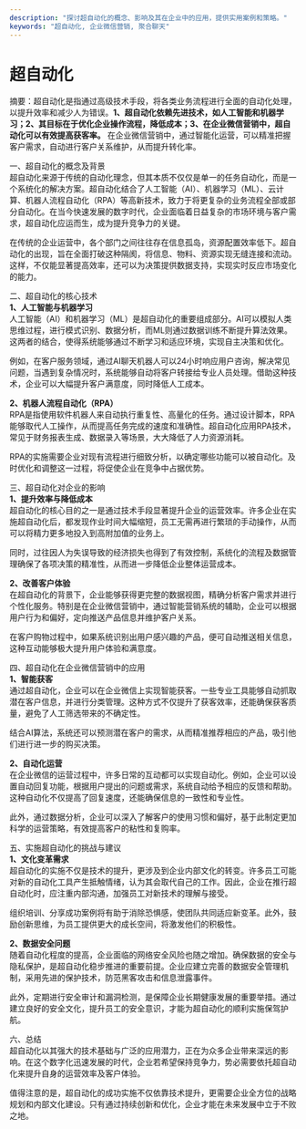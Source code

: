 ```yaml
---
description: "探讨超自动化的概念、影响及其在企业中的应用，提供实用案例和策略。"
keywords: "超自动化, 企业微信营销, 聚合聊天"
---
```

# 超自动化

摘要：超自动化是指通过高级技术手段，将各类业务流程进行全面的自动化处理，以提升效率和减少人为错误。**1、超自动化依赖先进技术，如人工智能和机器学习；2、其目标在于优化企业操作流程，降低成本；3、在企业微信营销中，超自动化可以有效提高获客率。** 在企业微信营销中，通过智能化运营，可以精准把握客户需求，自动进行客户关系维护，从而提升转化率。

一、超自动化的概念及背景  
超自动化来源于传统的自动化理念，但其本质不仅仅是单一的任务自动化，而是一个系统化的解决方案。超自动化结合了人工智能（AI）、机器学习（ML）、云计算、机器人流程自动化（RPA）等高新技术，致力于将更复杂的业务流程全部或部分自动化。在当今快速发展的数字时代，企业面临着日益复杂的市场环境与客户需求，超自动化应运而生，成为提升竞争力的关键。

在传统的企业运营中，各个部门之间往往存在信息孤岛，资源配置效率低下。超自动化的出现，旨在全面打破这种隔阂，将信息、物料、资源实现无缝连接和流动。这样，不仅能显著提高效率，还可以为决策提供数据支持，实现实时反应市场变化的能力。

二、超自动化的核心技术  
**1、人工智能与机器学习**  
人工智能（AI）和机器学习（ML）是超自动化的重要组成部分。AI可以模拟人类思维过程，进行模式识别、数据分析，而ML则通过数据训练不断提升算法效果。这两者的结合，使得系统能够通过不断学习和适应环境，实现自主决策和优化。

例如，在客户服务领域，通过AI聊天机器人可以24小时响应用户咨询，解决常见问题，当遇到复杂情况时，系统能够自动将客户转接给专业人员处理。借助这种技术，企业可以大幅提升客户满意度，同时降低人工成本。

**2、机器人流程自动化（RPA）**  
RPA是指使用软件机器人来自动执行重复性、高量化的任务。通过设计脚本，RPA能够取代人工操作，从而提高任务完成的速度和准确性。超自动化应用RPA技术，常见于财务报表生成、数据录入等场景，大大降低了人力资源消耗。

RPA的实施需要企业对现有流程进行细致分析，以确定哪些功能可以被自动化。及时优化和调整这一过程，将促使企业在竞争中占据优势。

三、超自动化对企业的影响  
**1、提升效率与降低成本**  
超自动化的核心目的之一是通过技术手段显著提升企业的运营效率。许多企业在实施超自动化后，都发现作业时间大幅缩短，员工无需再进行繁琐的手动操作，从而可以将精力更多地投入到高附加值的业务上。

同时，过往因人为失误导致的经济损失也得到了有效控制，系统化的流程及数据管理确保了各项决策的精准性，从而进一步降低企业整体运营成本。

**2、改善客户体验**  
在超自动化的背景下，企业能够获得更完整的数据视图，精确分析客户需求并进行个性化服务。特别是在企业微信营销中，通过智能营销系统的辅助，企业可以根据用户行为和偏好，定向推送产品信息并维护客户关系。

在客户购物过程中，如果系统识别出用户感兴趣的产品，便可自动推送相关信息，这种互动能够极大提升用户体验和满意度。

四、超自动化在企业微信营销中的应用  
**1、智能获客**  
通过超自动化，企业可以在企业微信上实现智能获客。一些专业工具能够自动抓取潜在客户信息，并进行分类管理。这种方式不仅提升了获客效率，还能确保获客质量，避免了人工筛选带来的不确定性。

结合AI算法，系统还可以预测潜在客户的需求，从而精准推荐相应的产品，吸引他们进行进一步的购买决策。

**2、自动化运营**  
在企业微信的运营过程中，许多日常的互动都可以实现自动化。例如，企业可以设置自动回复功能，根据用户提出的问题或需求，系统自动给予相应的反馈和帮助。这种自动化不仅提高了回复速度，还能确保信息的一致性和专业性。

此外，通过数据分析，企业可以深入了解客户的使用习惯和偏好，基于此制定更加科学的运营策略，有效提高客户的粘性和复购率。

五、实施超自动化的挑战与建议  
**1、文化变革需求**  
超自动化的实施不仅是技术的提升，更涉及到企业内部文化的转变。许多员工可能对新的自动化工具产生抵触情绪，认为其会取代自己的工作。因此，企业在推行超自动化时，应注重内部沟通，加强员工对新技术的理解与接受。

组织培训、分享成功案例将有助于消除恐惧感，使团队共同适应新变革。此外，鼓励创新思维，为员工提供更大的成长空间，将激发他们的积极性。

**2、数据安全问题**  
随着自动化程度的提高，企业面临的网络安全风险也随之增加。确保数据的安全与隐私保护，是超自动化稳步推进的重要前提。企业应建立完善的数据安全管理机制，采用先进的保护技术，防范黑客攻击和信息泄露事件。

此外，定期进行安全审计和漏洞检测，是保障企业长期健康发展的重要举措。通过建立良好的安全文化，提升员工的安全意识，才能为超自动化的顺利实施保驾护航。

六、总结  
超自动化以其强大的技术基础与广泛的应用潜力，正在为众多企业带来深远的影响。在这个数字化迅速发展的时代，企业若希望保持竞争力，势必需要依托超自动化来提升自身的运营效率及客户体验。

值得注意的是，超自动化的成功实施不仅依靠技术提升，更需要企业全方位的战略规划和内部文化建设。只有通过持续创新和优化，企业才能在未来发展中立于不败之地。
